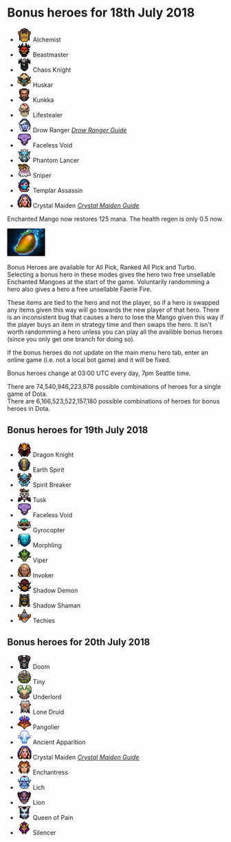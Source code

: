 # Bonus heroes for 18th July 2018

[//]: # (List bonus heroes here, use /images/miniheroes/heroname for picture)

- ![Alch](/images/miniheroes/alchemist.png) Alchemist
- ![BM](/images/miniheroes/beastmaster.png) Beastmaster
- ![CK](/images/miniheroes/chaos_knight.png) Chaos Knight
- ![Huskar](/images/miniheroes/huskar.png) Huskar
- ![Kunkka](/images/miniheroes/kunkka.png) Kunkka
- ![Naix](/images/miniheroes/life_stealer.png) Lifestealer
- ![Drow](/images/miniheroes/drow_ranger.png) Drow Ranger [*Drow Ranger Guide*](https://steamcommunity.com/sharedfiles/filedetails/?id=1437157730)
- ![Void](/images/miniheroes/faceless_void.png) Faceless Void
- ![PL](/images/miniheroes/phantom_lancer.png) Phantom Lancer
- ![Sniper](/images/miniheroes/sniper.png) Sniper
- ![TA](/images/miniheroes/templar_assassin.png) Templar Assassin
- ![CM](/images/miniheroes/crystal_maiden.png) Crystal Maiden [*Crystal Maiden Guide*](https://steamcommunity.com/sharedfiles/filedetails/?id=1442576452)

Enchanted Mango now restores 125 mana. The health regen is only 0.5 now.

![Enchanted Mango image](/images/miniheroes/enchanted_mango.png)

Bonus Heroes are available for All Pick, Ranked All Pick and Turbo. Selecting a bonus hero in these modes gives the hero two free unsellable Enchanted Mangoes at the start of the game. Voluntarily randomming a hero also gives a hero a free unsellable Faerie Fire.

These items are tied to the hero and not the player, so if a hero is swapped any items given this way will go towards the new player of that hero. There is an inconsistent bug that causes a hero to lose the Mango given this way if the player buys an item in strategy time and then swaps the hero. It isn't worth randomming a hero unless you can play all the availible bonus heroes (since you only get one branch for doing so).

If the bonus heroes do not update on the main menu hero tab, enter an online game (i.e. not a local bot game) and it will be fixed.

Bonus heroes change at 03:00 UTC every day, 7pm Seattle time.

There are 74,540,946,223,878 possible combinations of heroes for a single game of Dota.  
There are 6,166,523,522,157,180 possible combinations of heroes for bonus heroes in Dota.

## Bonus heroes for 19th July 2018

- ![1](/images/miniheroes/dragon_knight.png) Dragon Knight
- ![2](/images/miniheroes/earth_spirit.png) Earth Spirit
- ![3](/images/miniheroes/spirit_breaker.png) Spirit Breaker
- ![4](/images/miniheroes/tusk.png) Tusk
- ![5](/images/miniheroes/faceless_void.png) Faceless Void
- ![6](/images/miniheroes/gyrocopter.png) Gyrocopter
- ![7](/images/miniheroes/morphling.png) Morphling
- ![8](/images/miniheroes/viper.png) Viper
- ![9](/images/miniheroes/invoker.png) Invoker
- ![10](/images/miniheroes/shadow_demon.png) Shadow Demon
- ![11](/images/miniheroes/shadow_shaman.png) Shadow Shaman
- ![12](/images/miniheroes/techies.png) Techies

## Bonus heroes for 20th July 2018

- ![2](/images/miniheroes/doom_bringer.png) Doom
- ![3](/images/miniheroes/tiny.png) Tiny
- ![1](/images/miniheroes/abyssal_underlord.png) Underlord
- ![4](/images/miniheroes/lone_druid.png) Lone Druid
- ![5](/images/miniheroes/pangolier.png) Pangolier
- ![6](/images/miniheroes/ancient_apparition.png) Ancient Apparition
- ![7](/images/miniheroes/crystal_maiden.png) Crystal Maiden [*Crystal Maiden Guide*](https://steamcommunity.com/sharedfiles/filedetails/?id=1442576452)
- ![8](/images/miniheroes/enchantress.png) Enchantress
- ![9](/images/miniheroes/lich.png) Lich
- ![10](/images/miniheroes/lion.png) Lion
- ![11](/images/miniheroes/queenofpain.png) Queen of Pain
- ![12](/images/miniheroes/silencer.png) Silencer
